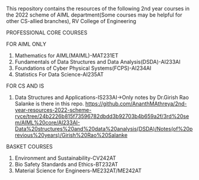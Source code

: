 This repository contains the resources of the following 2nd year courses in the 2022 scheme of AIML department(Some courses may be helpful for other CS-allied branches), RV College of Engineering

PROFESSIONAL CORE COURSES

FOR AIML ONLY
1. Mathematics for AIML(MAIML)-MAT231ET
3. Fundamentals of Data Structures and Data Analysis(DSDA)-AI233AI
4. Foundations of Cyber Physical Systems(FCPS)-AI234AI
5. Statistics For Data Science-AI235AT

FOR CS AND IS
1. Data Structures and Applications-IS233AI->Only notes by Dr.Girish Rao Salanke is there in this repo. https://github.com/AnanthMAthreya/2nd-year-resources-2022-scheme-rvce/tree/24b2226b815f73596782dbdd3b92703b4b659a2f/3rd%20sem/AIML%20core/AI233AI-Data%20structures%20and%20data%20analysis(DSDA)/Notes(of%20previous%20years)/Girish%20Rao%20Salanke

BASKET COURSES
1. Environment and Sustainability-CV242AT
2. Bio Safety Standards and Ethics-BT232AT
3. Material Science for Engineers-ME232AT/ME242AT
